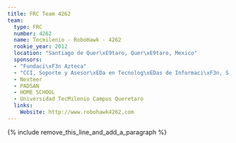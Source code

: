 ```yaml
---
title: FRC Team 4262
team:
  type: FRC
  number: 4262
  name: Tecmilenio - RoboHawk - 4262
  rookie_year: 2012
  location: "Santiago de Quer\xE9taro, Quer\xE9taro, Mexico"
  sponsors:
  - "Fundaci\xF3n Azteca"
  - "CCI, Soporte y Asesor\xEDa en Tecnolog\xEDas de Informaci\xF3n, S.C."
  - Nexteer
  - PADSAN
  - HOME SCHOOL
  - Universidad TecMilenio Campus Queretaro
  links:
    Website: http://www.robohawk4262.com
---
```


{% include remove_this_line_and_add_a_paragraph %}